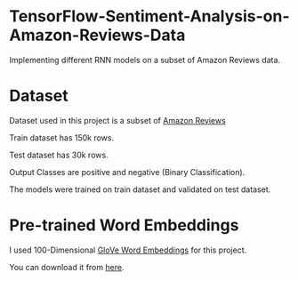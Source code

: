 # TensorFlow-Sentiment-Analysis-on-Amazon-Reviews-Data
Implementing different RNN models on a subset of Amazon Reviews data.

# Dataset

Dataset used in this project is a subset of [Amazon Reviews](https://www.kaggle.com/bittlingmayer/amazonreviews#train.ft.txt.bz2)

Train dataset has 150k rows.

Test dataset has 30k rows.

Output Classes are positive and negative (Binary Classification).

The models were trained on train dataset and validated on test dataset.

# Pre-trained Word Embeddings

I used 100-Dimensional [GloVe Word Embeddings](https://nlp.stanford.edu/projects/glove/) for this project.

You can download it from [here](https://www.kaggle.com/terenceliu4444/glove6b100dtxt#glove.6B.100d.txt).
